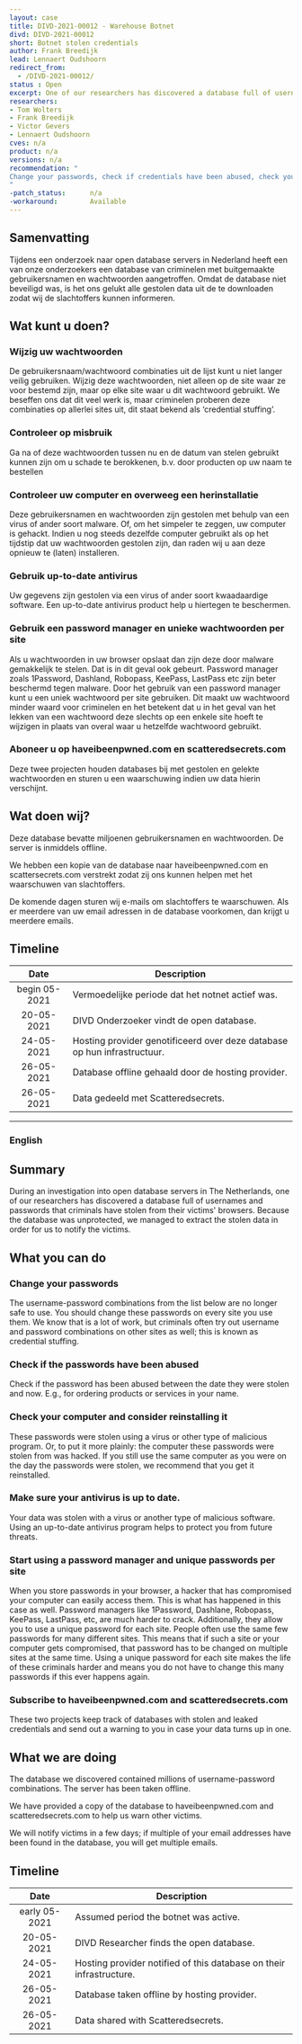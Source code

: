 ```yaml
---
layout: case
title: DIVD-2021-00012 - Warehouse Botnet
divd: DIVD-2021-00012
short: Botnet stolen credentials
author: Frank Breedijk
lead: Lennaert Oudshoorn
redirect_from:
  - /DIVD-2021-00012/
status : Open
excerpt: One of our researchers has discovered a database full of usernames and passwords that criminals have stolen from their victims'.
researchers:
- Tom Wolters
- Frank Breedijk
- Victor Gevers
- Lennaert Oudshoorn
cves: n/a
product: n/a
versions: n/a
recommendation: "
Change your passwords, check if credentials have been abused, check your computer and consider reinstalling it, make sure your antivirus is up to date...
"
-patch_status:	 	n/a
-workaround:		Available
---
```


## Samenvatting

Tijdens een onderzoek naar open database servers in Nederland heeft een van onze onderzoekers een database van criminelen met buitgemaakte gebruikersnamen en wachtwoorden aangetroffen. Omdat de database niet beveiligd was, is het ons gelukt alle gestolen data uit de te downloaden zodat wij de slachtoffers kunnen informeren.

## Wat kunt u doen?

### Wijzig uw wachtwoorden
De gebruikersnaam/wachtwoord combinaties uit de lijst kunt u niet langer veilig gebruiken. Wijzig deze wachtwoorden, niet alleen op de site waar ze voor bestemd zijn, maar op elke site waar u dit wachtwoord gebruikt. We beseffen ons dat dit veel werk is, maar criminelen proberen deze combinaties op allerlei sites uit, dit staat bekend als ‘credential stuffing’.

### Controleer op misbruik
Ga na of deze wachtwoorden tussen nu en de datum van stelen gebruikt kunnen zijn om u schade te berokkenen, b.v. door producten op uw naam te bestellen

### Controleer uw computer en overweeg een herinstallatie
Deze gebruikersnamen en wachtwoorden zijn gestolen met behulp van een virus of ander soort malware. Of, om het simpeler te zeggen, uw computer is gehackt. Indien u nog steeds dezelfde computer gebruikt als op het tijdstip dat uw wachtwoorden gestolen zijn, dan raden wij u aan deze opnieuw te (laten) installeren.

### Gebruik up-to-date antivirus
Uw gegevens zijn gestolen via een virus of ander soort kwaadaardige software. Een up-to-date antivirus product help u hiertegen te beschermen.

### Gebruik een password manager en unieke wachtwoorden per site
Als u wachtwoorden in uw browser opslaat dan zijn deze door malware gemakkelijk te stelen. Dat is in dit geval ook gebeurt. Password manager zoals 1Password, Dashland, Robopass, KeePass, LastPass etc zijn beter beschermd tegen malware.
Door het gebruik van een password manager kunt u een uniek wachtwoord per site gebruiken. Dit maakt uw wachtwoord minder waard voor criminelen en het betekent dat u in het geval van het lekken van een wachtwoord deze slechts op een enkele site hoeft te wijzigen in plaats van overal waar u hetzelfde wachtwoord gebruikt.

### Aboneer u op haveibeenpwned.com en scatteredsecrets.com
Deze twee projecten houden databases bij met gestolen en gelekte wachtwoorden en sturen u een waarschuwing indien uw data hierin verschijnt.

## Wat doen wij?

Deze database bevatte miljoenen gebruikersnamen en wachtwoorden. De server is inmiddels offline.

We hebben een kopie van de database naar haveibeenpwned.com en scattersecrets.com verstrekt zodat zij ons kunnen helpen met het waarschuwen van slachtoffers.

De komende dagen sturen wij e-mails om slachtoffers te waarschuwen. Als er meerdere van uw email adressen in de database voorkomen, dan krijgt u meerdere emails.

## Timeline

| Date | Description |
|:-----:|-------------|
| begin 05-2021 | Vermoedelijke periode dat het notnet actief was. |
| 20-05-2021 | DIVD Onderzoeker vindt de open database. |
| 24-05-2021 | Hosting provider genotificeerd over deze database op hun infrastructuur. |
| 26-05-2021 | Database offline gehaald door de hosting provider. |
| 26-05-2021 | Data gedeeld met Scatteredsecrets. |


<hr>

### English

## Summary

During an investigation into open database servers in The Netherlands, one of our researchers has discovered a database full of usernames and passwords that criminals have stolen from their victims' browsers. Because the database was unprotected, we managed to extract the stolen data in order for us to notify the victims.

## What you can do

### Change your passwords
The username-password combinations from the list below are no longer safe to use. You should change these passwords on every site you use them. We know that is a lot of work, but criminals often try out username and password combinations on other sites as well; this is known as credential stuffing.

### Check if the passwords have been abused
Check if the password has been abused between the date they were stolen and now. E.g., for ordering products or services in your name.

### Check your computer and consider reinstalling it
These passwords were stolen using a virus or other type of malicious program. Or, to put it more plainly: the computer these passwords were stolen from was hacked. If you still use the same computer as you were on the day the passwords were stolen, we recommend that you get it reinstalled.

### Make sure your antivirus is up to date.
Your data was stolen with a virus or another type of malicious software. Using an up-to-date antivirus program helps to protect you from future threats.

### Start using a password manager and unique passwords per site
When you store passwords in your browser, a hacker that has compromised your computer can easily access them. This is what has happened in this case as well. Password managers like 1Password, Dashlane, Robopass, KeePass, LastPass, etc,  are much harder to crack.
Additionally, they allow you to use a unique password for each site. People often use the same few passwords for many different sites. This means that if such a site or your computer gets compromised, that password has to be changed on multiple sites at the same time. Using a unique password for each site makes the life of these criminals harder and means you do not have to change this many passwords if this ever happens again.

### Subscribe to haveibeenpwned.com and scatteredsecrets.com
These two projects keep track of databases with stolen and leaked credentials and send out a warning to you in case your data turns up in one.

## What we are doing

The database we discovered contained millions of username-password combinations. The server has been taken offline.

We have provided a copy of the database to haveibeenpwned.com and scatteredsecrets.com to help us warn other victims. 

We will notify victims in a few days; if multiple of your email addresses have been found in the database, you will get multiple emails.

## Timeline

| Date | Description |
|:-----:|-------------|
| early 05-2021 | Assumed period the botnet was active. |
| 20-05-2021 | DIVD Researcher finds the open database. |
| 24-05-2021 | Hosting provider notified of this database on their infrastructure. |
| 26-05-2021 | Database taken offline by hosting provider. |
| 26-05-2021 | Data shared with Scatteredsecrets. |
